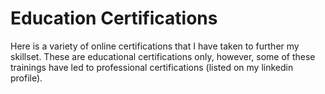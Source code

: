 # Education Certifications

Here is a variety of online certifications that I have taken to further my skillset. These are educational certifications only, however, some of these trainings have led to
professional certifications (listed on my linkedin profile).
